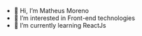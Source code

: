 - 👋 Hi, I’m Matheus Moreno
- 👀 I’m interested in Front-end technologies
- 🌱 I’m currently learning ReactJs
